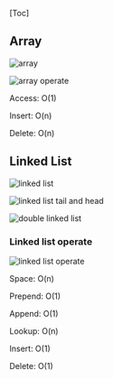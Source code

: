 [Toc]

## Array

![array](https://blog-1300663127.cos.ap-shanghai.myqcloud.com/BackEnd_Notes/array.png)

![array operate](https://blog-1300663127.cos.ap-shanghai.myqcloud.com/BackEnd_Notes/arrayoperate.png)

Access: O(1)

Insert: O(n)

Delete: O(n)



## Linked List

![linked list](https://blog-1300663127.cos.ap-shanghai.myqcloud.com/BackEnd_Notes/linkedlist.png)

![linked list tail and head](https://blog-1300663127.cos.ap-shanghai.myqcloud.com/BackEnd_Notes/linkedListTailAndHead.png)

![double linked list](https://blog-1300663127.cos.ap-shanghai.myqcloud.com/BackEnd_Notes/doubleLinkedList.png)

### Linked list operate

![linked list operate](https://blog-1300663127.cos.ap-shanghai.myqcloud.com/BackEnd_Notes/linkedlistoperate.png)

Space: O(n)

Prepend: O(1)

Append: O(1)

Lookup: O(n)

Insert: O(1)

Delete: O(1)